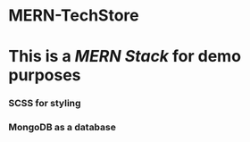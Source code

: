 # MERN-TechStore
<h1>This is a <i>MERN Stack</i> for demo purposes</h1>
<h3> SCSS for styling</h3>
<h3>MongoDB as a database</h3>
